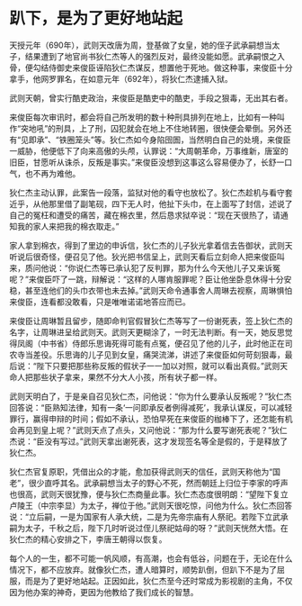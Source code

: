# 趴下，是为了更好地站起

天授元年（690年），武则天改唐为周，登基做了女皇，她的侄子武承嗣想当太子，结果遭到了地官尚书狄仁杰等人的强烈反对，最终没能如愿。武承嗣恨之入骨，便勾结侍御史来俊臣诬陷狄仁杰谋反，想置他于死地。做这种事，来俊臣十分拿手，他网罗罪名，在如意元年（692年），将狄仁杰逮捕入狱。 

武则天朝，曾实行酷吏政治，来俊臣是酷吏中的酷吏，手段之狠毒，无出其右者。 

来俊臣每次审讯时，都会将自己所发明的数十种刑具排列在地上，比如有一种叫作“突地吼”的刑具，上了刑，囚犯就会在地上不住地转圈，很快便会晕倒。另外还有“见即承”、“铁圈笼头”等。狄仁杰如今身陷囹圄，当然明白自己的处境，来俊臣一威胁，他便低下了向来高傲的头颅，认罪说：“大周朝革命，万事维新，唐室的旧臣，甘愿听从诛杀，反叛是事实。”来俊臣没想到这事这么容易便办了，长舒一口气，也不再为难他。 

狄仁杰主动认罪，此案告一段落，监狱对他的看守也放松了。狄仁杰趁机与看守套近乎，从他那里借了副笔砚，四下无人时，他扯下头巾，在上面写了封信，述说了自己的冤枉和遭受的痛苦，藏在棉衣里，然后恳求狱卒说：“现在天很热了，请通知我的家人来把我的棉衣取走。” 

家人拿到棉衣，得到了里边的申诉信，狄仁杰的儿子狄光拿着信去告御状，武则天听说后很奇怪，便召见了他。狄光把书信呈上，武则天看后立刻命人把来俊臣叫来，质问他说：“你说仁杰等已承认犯了反判罪，那为什么今天他儿子又来诉冤呢？”来俊臣吓了一跳，辩解说：“这样的人哪肯服罪呢？臣让他坐卧息休得十分安稳，甚至连他们的头巾衣带也未去掉。”武则天命令通事舍人周琳去视察，周琳惧怕来俊臣，连看都没敢看，只是唯唯诺诺地答应而已。 

来俊臣让周琳暂且留步，随即命判官假冒狄仁杰等写了一份谢死表，签上狄仁杰的名字，让周琳进呈给武则天。武则天更糊涂了，一时无法判断。有一天，她反思觉得凤阁（中书省）侍郎乐思诲死得可能有点冤，便召见了他的儿子，此时他正在司农寺当差役。乐思诲的儿子见到女皇，痛哭流涕，讲述了来俊臣如何苛刻狠毒，最后说：“陛下只要把那些称反叛的假状子一一加以对照，就可以看出真假。”武则天命人把那些状子拿来，果然不分大人小孩，所有状子都一样。 

武则天明白了，于是亲自召见狄仁杰，问他说：“你为什么要承认反叛呢？”狄仁杰回答说：“臣熟知法律，知有一条‘一问即承反者例得减死’，我承认谋反，可以减轻罪行，赢得申辩的时间；假如不承认，恐怕早死在来俊臣的枷棒下了，还怎能有机会再见到皇上呢？”武则天点了点头，又问他说：“那为什么要写谢死表呢？”狄仁杰说：“臣没有写过。”武则天拿出谢死表，这才发现签名等全是假的，于是释放了狄仁杰。 

狄仁杰官复原职，凭借出众的才能，愈加获得武则天的信任，武则天称他为“国老”，很少直呼其名。武承嗣想当太子的野心不死，然而朝廷上归位于李家的呼声也很高，武则天很犹豫，便与狄仁杰商量此事。狄仁杰态度很明朗：“望陛下复立卢陵王（中宗李显）为太子，禅位于他。”武则天很吃惊，问他为什么。狄仁杰回答说：“立后嗣，一是为国家有人承大统，二是为先帝宗庙有人祭祀。若陛下立武承嗣为太子，千秋之后，陛下几时听说过侄儿祭祀姑母的呀？”武则天恍然大悟。在狄仁杰的精心安排之下，李唐王朝得以恢复。 

每个人的一生，都不可能一帆风顺，有高潮，也会有低谷，问题在于，无论在什么情况下，都不应放弃。就像狄仁杰，遭人暗算时，顺势趴倒，但趴下不是为了屈服，而是为了更好地站起。正因如此，狄仁杰至今还时常成为影视剧的主角，不仅因为他办案的神奇，更因为他教给了我们成长的智慧。